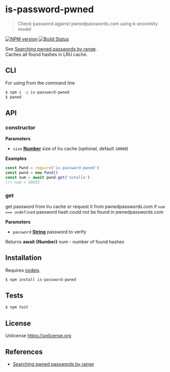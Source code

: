 # is-password-pwned

> Check password against pwnedpasswords.com using k-anonimity model

[![NPM version](https://badge.fury.io/js/is-password-pwned.svg)](https://www.npmjs.com/package/is-password-pwned/)
[![Build Status](https://api.travis-ci.com/commenthol/is-password-pwned.svg?branch=master)](https://travis-ci.com/commenthol/is-password-pwned)

See [Searching pwned passwords by range][].    
Caches all found hashes in LRU cache.

## CLI

For using from the command line

```bash
$ npm i -g is-password-pwned
$ pwned
```

## API

<!-- Generated by documentation.js. Update this documentation by updating the source code. -->

### constructor

**Parameters**

-   `size` **[Number](https://developer.mozilla.org/docs/Web/JavaScript/Reference/Global_Objects/Number)** size of lru cache (optional, default `10000`)

**Examples**

```javascript
const Pwnd = require('is-password-pwned')
const pwnd = new Pwnd()
const num = await pwnd.get('nutella')
//> num = 20833
```

### get

get password from lru cache or request it from pwnedpasswords.com
if `num === undefined` password hash could not be found in pwnedpasswords.com

**Parameters**

-   `password` **[String](https://developer.mozilla.org/docs/Web/JavaScript/Reference/Global_Objects/String)** password to verify

Returns **await {Number}** num - number of found hashes

## Installation

Requires [nodejs](http://nodejs.org/).

```sh
$ npm install is-password-pwned
```

## Tests

```sh
$ npm test
```

## License

Unlicense https://unlicense.org

## References

- [Searching pwned passwords by range][]

[Searching pwned passwords by range]: https://haveibeenpwned.com/API/v2#SearchingPwnedPasswordsByRange
